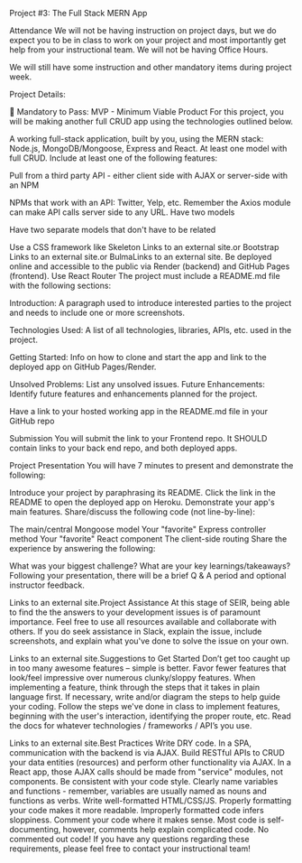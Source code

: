 Project #3: The Full Stack MERN App
 

Attendance
We will not be having instruction on project days, but we do expect you to be in class to work on your project and most importantly get help from your instructional team. We will not be having Office Hours.

We will still have some instruction and other mandatory items during project week.

Project Details:
 
🔴 Mandatory to Pass:
MVP - Minimum Viable Product
For this project, you will be making another full CRUD app using the technologies outlined below.

A working full-stack application, built by you, using the MERN stack: Node.js, MongoDB/Mongoose, Express and React.
At least one model with full CRUD.
Include at least one of the following features:

Pull from a third party API - either client side with AJAX or server-side with an NPM

NPMs that work with an API: Twitter, Yelp, etc. Remember the Axios module can make API calls server side to any URL.
Have two models

Have two separate models that don't have to be related
 
Use a CSS framework like Skeleton  Links to an external site.or Bootstrap  Links to an external site.or BulmaLinks to an external site.
Be deployed online and accessible to the public via Render (backend) and GitHub Pages (frontend).
Use React Router
The project must include a README.md file with the following sections:

Introduction: A paragraph used to introduce interested parties to the project and needs to include one or more 
screenshots.

Technologies Used: A list of all technologies, libraries, APIs, etc. used in the project.

Getting Started: Info on how to clone and start the app and link to the deployed app on GitHub Pages/Render.

Unsolved Problems: List any unsolved issues.
Future Enhancements: Identify future features and enhancements planned for the project.

Have a link to your hosted working app in the README.md file in your GitHub repo

Submission
You will submit the link to your Frontend repo. It SHOULD contain links to your back end repo, and both deployed apps.

Project Presentation
You will have 7 minutes to present and demonstrate the following:

Introduce your project by paraphrasing its README.
Click the link in the README to open the deployed app on Heroku.
Demonstrate your app's main features.
Share/discuss the following code (not line-by-line):

The main/central Mongoose model
Your "favorite" Express controller method
Your "favorite" React component
The client-side routing
Share the experience by answering the following:

What was your biggest challenge?
What are your key learnings/takeaways?
Following your presentation, there will be a brief Q & A period and optional instructor feedback.

 Links to an external site.Project Assistance
At this stage of SEIR, being able to find the the answers to your development issues is of paramount importance.
Feel free to use all resources available and collaborate with others.
If you do seek assistance in Slack, explain the issue, include screenshots, and explain what you've done to solve the issue on your own.

 Links to an external site.Suggestions to Get Started
Don’t get too caught up in too many awesome features – simple is better. Favor fewer features that look/feel impressive over numerous clunky/sloppy features.
When implementing a feature, think through the steps that it takes in plain language first. If necessary, write and/or diagram the steps to help guide your coding.
Follow the steps we've done in class to implement features, beginning with the user's interaction, identifying the proper route, etc.
Read the docs for whatever technologies / frameworks / API’s you use.

 Links to an external site.Best Practices
Write DRY code.
In a SPA, communication with the backend is via AJAX. Build RESTful APIs to CRUD your data entities (resources) and perform other functionality via AJAX. In a React app, those AJAX calls should be made from "service" modules, not components.
Be consistent with your code style.
Clearly name variables and functions - remember, variables are usually named as nouns and functions as verbs.
Write well-formatted HTML/CSS/JS. Properly formatting your code makes it more readable. Improperly formatted code infers sloppiness.
Comment your code where it makes sense. Most code is self-documenting, however, comments help explain complicated code.
No commented out code!
If you have any questions regarding these requirements, please feel free to contact your instructional team!